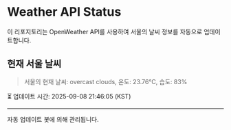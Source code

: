 
# Weather API Status

이 리포지토리는 OpenWeather API를 사용하여 서울의 날씨 정보를 자동으로 업데이트합니다.

## 현재 서울 날씨
> 서울의 현재 날씨: overcast clouds, 온도: 23.76°C, 습도: 83%

⏳ 업데이트 시간: 2025-09-08 21:46:05 (KST)

---
자동 업데이트 봇에 의해 관리됩니다.
